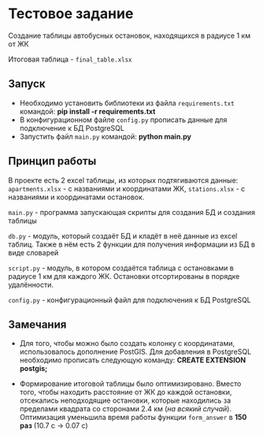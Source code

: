 # Тестовое задание
Создание таблицы автобусных остановок, находящихся в радиусе 1 км от ЖК

Итоговая таблица - `final_table.xlsx`

## Запуск

- Необходимо установить библиотеки из файла `requirements.txt` командой: **pip install -r requirements.txt**
- В конфигурационном файле `config.py` прописать данные для подключение к БД PostgreSQL 
- Запустить файл `main.py` командой: **python main.py**

## Принцип работы

  В проекте есть 2 excel таблицы, из которых подтягиваются данные: `apartments.xlsx` - c названиями и координатами ЖК, `stations.xlsx` - с названиями и координатами остановок.
  
`main.py` - программа запускающая скрипты для создания БД и создания таблицы

`db.py` - модуль, который создаёт БД и кладёт в неё данные из excel таблиц. Также в нём есть 2 функции для получения информации из БД в виде словарей

`script.py` - модуль, в котором создаётся таблица с остановками в радиусе 1 км для каждого ЖК. Остановки отсортированы в порядке удалённости.

`config.py` - конфигурационный файл для подключения к БД PostgreSQL

## Замечания 

- Для того, чтобы можно было создать колонку с координатами, использовалось дополнение PostGIS. Для добавления в PostgreSQL необходимо прописать следующую команду: **CREATE EXTENSION postgis;**

- Формирование итоговой таблицы было оптимизировано. Вместо того, чтобы находить расстояние от ЖК до каждой остановки, отсекались неподходящие остановки, которые находились за пределами квадрата со сторонами 2.4 км (*на всякий случай*). Оптимизация уменьшила время работы функции `form_answer` в **150 раз** (10.7 с -> 0.07 c) 
